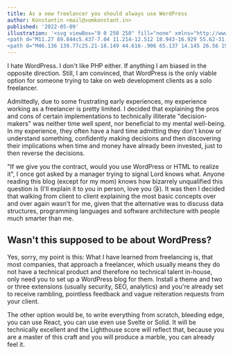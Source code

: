 ```yaml
---
title: As a new freelancer you should always use WordPress
author: Konstantin <mail@vomkonstant.in>
published: '2022-05-09'
illustration: '<svg viewBox="0 0 250 250" fill="none" xmlns="http://www.w3.org/2000/svg"><g stroke-width="10" stroke-miterlimit="1.5" stroke-linecap="round" stroke-linejoin="round">
<path d="M11.27 89.844c5.437-7.04 11.214-12.512 18.943-16.929 55.62-31.782 87.677 36.25 135.593 50.062 30.354 8.75 73.913-3.376 72.299-42.482" stroke="currentcolor" stroke-width="20.491799999999998"/>
<path d="M46.136 139.77c25.21-18.149 44.616-.906 65.137 14.145 26.56 19.479 59 38.254 91.556 19.935" stroke="currentColor" stroke-width="20.491799999999998"/></g></svg>'
---
```


I hate WordPress. I don't like PHP either. If anything I am biased in the opposite direction. Still, I am convinced, that WordPress is the only viable option for someone trying to take on web development clients as a solo freelancer.

Admittedly, due to some frustrating early experiences, my experience working as a freelancer is pretty limited. I decided that explaining the pros and cons of certain implementations to technically illiterate "decision-makers" was neither time well spent, nor beneficial to my mental well-being. In my experience, they often have a hard time admitting they don't know or understand something, confidently making decisions and then discovering their implications when time and money have already been invested, just to then reverse the decisions.

"If we give you the contract, would you use WordPress or HTML to realize it", I once got asked by a manager trying to signal Lord knows what. Anyone reading this blog (except for my mom) knows how bizarrely unqualified this question is (I'll explain it to you in person, love you 😘). It was then I decided that walking from client to client explaining the most basic concepts over and over again wasn't for me, given that the alternative was to discuss data structures, programming languages and software architecture with people much smarter than me.

## Wasn't this supposed to be about WordPress?

Yes, sorry, my point is this: What I have learned from freelancing is, that most companies, that approach a freelancer, which usually means they do not have a technical product and therefore no technical talent in-house, only need you to set up a WordPress blog for them. Install a theme and two or three extensions (usually security, SEO, analytics) and you're already set to receive rambling, pointless feedback and vague reiteration requests from your client.

The other option would be, to write everything from scratch, bleeding edge, you can use React, you can use even use Svelte or Solid. It will be technically excellent and the Lighthouse score will reflect that, because you are a master of this craft and you will produce a marble, you can already feel it.
